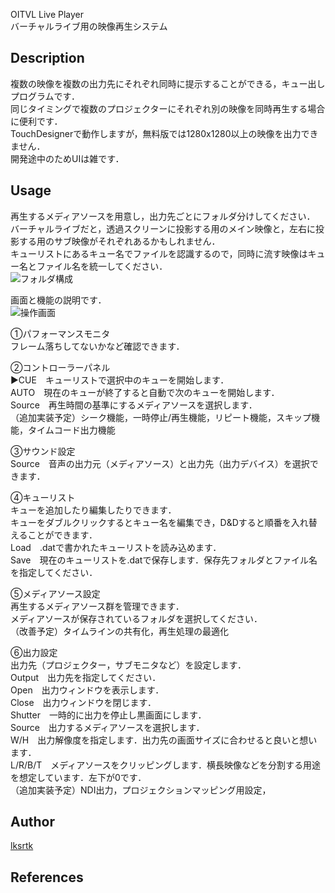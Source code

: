 OITVL Live Player  
バーチャルライブ用の映像再生システム



## Description
複数の映像を複数の出力先にそれぞれ同時に提示することができる，キュー出しプログラムです．  
同じタイミングで複数のプロジェクターにそれぞれ別の映像を同時再生する場合に便利です．  
TouchDesignerで動作しますが，無料版では1280x1280以上の映像を出力できません．  
開発途中のためUIは雑です．  

## Usage
再生するメディアソースを用意し，出力先ごとにフォルダ分けしてください．  
バーチャルライブだと，透過スクリーンに投影する用のメイン映像と，左右に投影する用のサブ映像がそれぞれあるかもしれません．  
キューリストにあるキュー名でファイルを認識するので，同時に流す映像はキュー名とファイル名を統一してください．  
![フォルダ構成](github.com/lksrtk/oitvl_liveplayer/blob/master/image/folder.JPG)


画面と機能の説明です．  
![操作画面](github.com/lksrtk/oitvl_liveplayer/blob/master/image/ui.JPG)


①パフォーマンスモニタ  
フレーム落ちしてないかなど確認できます．  

②コントローラーパネル  
▶CUE　キューリストで選択中のキューを開始します．  
AUTO　現在のキューが終了すると自動で次のキューを開始します．  
Source　再生時間の基準にするメディアソースを選択します．  
（追加実装予定）シーク機能，一時停止/再生機能，リピート機能，スキップ機能，タイムコード出力機能  

③サウンド設定  
Source　音声の出力元（メディアソース）と出力先（出力デバイス）を選択できます．  

④キューリスト  
キューを追加したり編集したりできます．  
キューをダブルクリックするとキュー名を編集でき，D&Dすると順番を入れ替えることができます．  
Load　.datで書かれたキューリストを読み込めます．  
Save　現在のキューリストを.datで保存します．保存先フォルダとファイル名を指定してください．  

⑤メディアソース設定  
再生するメディアソース群を管理できます．  
メディアソースが保存されているフォルダを選択してください．  
（改善予定）タイムラインの共有化，再生処理の最適化  

⑥出力設定  
出力先（プロジェクター，サブモニタなど）を設定します．  
Output　出力先を指定してください．  
Open　出力ウィンドウを表示します．  
Close　出力ウィンドウを閉じます．  
Shutter　一時的に出力を停止し黒画面にします．  
Source　出力するメディアソースを選択します．  
W/H　出力解像度を指定します．出力先の画面サイズに合わせると良いと想います．  
L/R/B/T　メディアソースをクリッピングします．横長映像などを分割する用途を想定しています．左下が0です．  
（追加実装予定）NDI出力，プロジェクションマッピング用設定，  

## Author
[lksrtk](https://github.com/lksrtk)

## References
